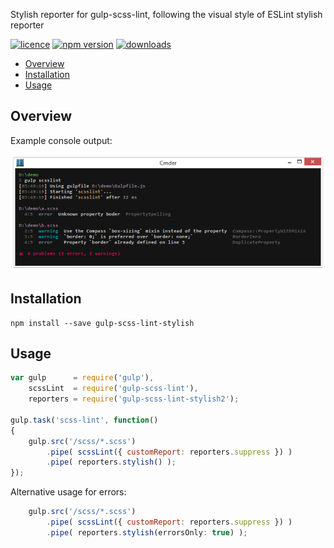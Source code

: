 Stylish reporter for gulp-scss-lint, following the visual style of ESLint stylish reporter

<!--[![dependencies](https://david-dm.org/jsek/gulp-scss-lint-stylish2.png)](https://david-dm.org/jsek/gulp-scss-lint-stylish2) -->
[![licence](https://img.shields.io/npm/l/gulp-scss-lint-stylish2.svg)](https://github.com/jsek/gulp-scss-lint-stylish2/blob/master/LICENSE)
[![npm version](http://img.shields.io/npm/v/gulp-scss-lint-stylish2.svg)](https://npmjs.org/package/gulp-scss-lint-stylish2) 
[![downloads](https://img.shields.io/npm/dm/gulp-scss-lint-stylish2.svg)](https://npmjs.org/package/gulp-scss-lint-stylish2) 

* [Overview](#overview)
* [Installation](#installation)
* [Usage](#usage)

## Overview

Example console output:

![screenshot](images/screenshot_1.0.0.png)

## Installation

```
npm install --save gulp-scss-lint-stylish
```

## Usage

``` javascript
var gulp      = require('gulp'),
    scssLint  = require('gulp-scss-lint'),
    reporters = require('gulp-scss-lint-stylish2');
 
gulp.task('scss-lint', function()
{
    gulp.src('/scss/*.scss')
        .pipe( scssLint({ customReport: reporters.suppress }) )
        .pipe( reporters.stylish() );
});

```

Alternative usage for errors:

``` javascript
    gulp.src('/scss/*.scss')
        .pipe( scssLint({ customReport: reporters.suppress }) )
        .pipe( reporters.stylish(errorsOnly: true) );
```
